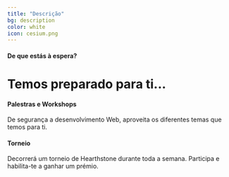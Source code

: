 ```yaml
---
title: "Descrição"
bg: description
color: white
icon: cesium.png
---
```


#### De que estás à espera?

# Temos preparado para ti...
<div class="row features">
  <div class="col s12 m6 feature">
    <i class="fa fa-comments-o fa-4x">
    </i>
    <h4> Palestras e Workshops </h4>
    <p class="feature-description"> De segurança a desenvolvimento Web, aproveita os diferentes temas que temos para ti. </p>
  </div>
  
  <div class="col s12 m6 feature">
    <i class="fa fa-trophy fa-4x">
    </i>
    <h4> Torneio </h4>
    <p class="feature-description"> Decorrerá um torneio de Hearthstone durante toda a semana. Participa e habilita-te a ganhar um prémio. </p>
  </div>
</div>


